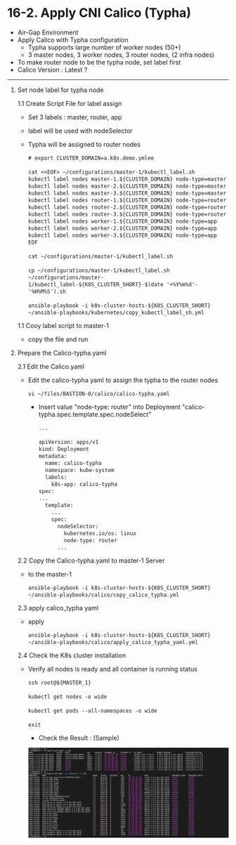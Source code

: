 # **16-2. Apply CNI Calico (Typha)**

- Air-Gap Environment
- Apply Calico with Typha configuration
  - Typha supports large number of worker nodes (50+)
  - 3 master nodes, 3 worker nodes, 3 router nodes, (2 infra nodes)
- To make router node to be the typha node, set label first
- Calico Version : Latest ?

--- 

1. Set node label for typha node

    1.1 Create Script File for label assign
    - Set 3 labels : master, router, app
    - label will be used with nodeSelector
    - Typha will be assigned to router nodes

          # export CLUSTER_DOMAIN=a.k8s.demo.ymlee  

          cat <<EOF> ~/configurations/master-1/kubectl_label.sh
          kubectl label nodes master-1.${CLUSTER_DOMAIN} node-type=master
          kubectl label nodes master-2.${CLUSTER_DOMAIN} node-type=master
          kubectl label nodes master-3.${CLUSTER_DOMAIN} node-type=master
          kubectl label nodes router-1.${CLUSTER_DOMAIN} node-type=router
          kubectl label nodes router-2.${CLUSTER_DOMAIN} node-type=router
          kubectl label nodes router-3.${CLUSTER_DOMAIN} node-type=router
          kubectl label nodes worker-1.${CLUSTER_DOMAIN} node-type=app
          kubectl label nodes worker-2.${CLUSTER_DOMAIN} node-type=app
          kubectl label nodes worker-3.${CLUSTER_DOMAIN} node-type=app
          EOF
          
          cat ~/configurations/master-1/kubectl_label.sh

          cp ~/configurations/master-1/kubectl_label.sh ~/configurations/master-1/kubectl_label-${K8S_CLUSTER_SHORT}-$(date '+%Y%m%d'-'%H%M%S').sh

          ansible-playbook -i k8s-cluster-hosts-${K8S_CLUSTER_SHORT} ~/ansible-playbooks/kubernetes/copy_kubectl_label_sh.yml


    1.1 Cooy label script to master-1   
    - copy the file and run


2. Prepare the Calico-typha.yaml

    2.1 Edit the Calico.yaml
    - Edit the calico-typha yaml to assign the typha to the router nodes

          vi ~/files/BASTION-0/calico/calico-typha.yaml
          
      - Insert value "node-type: router" into Deployment "calico-typha.spec.template.spec.nodeSelect"

            ...

            apiVersion: apps/v1
            kind: Deployment
            metadata:
              name: calico-typha
              namespace: kube-system
              labels:
                k8s-app: calico-typha
            spec:
            ...
              template:
                ...
                spec:
                  nodeSelector:
                    kubernetes.io/os: linux
                    node-type: router
                  ...

    2.2 Copy the Calico-typha.yaml to master-1 Server
    - to the master-1

          ansible-playbook -i k8s-cluster-hosts-${K8S_CLUSTER_SHORT} ~/ansible-playbooks/calico/copy_calico_typha.yml

    2.3 apply calico_typha yaml   
    - apply

          ansible-playbook -i k8s-cluster-hosts-${K8S_CLUSTER_SHORT} ~/ansible-playbooks/calico/apply_calico_typha_yaml.yml

    2.4 Check the K8s cluster installation

    - Verify all nodes is ready and all container is running status

          ssh root@${MASTER_1}

          kubectl get nodes -o wide

          kubectl get pods --all-namespaces -o wide

          exit

      - Check the Result : (Sample)

      <img src="./images/k8s-cluster-after-cni-applied.png" width="1000px" title="K8s Cluster after CNI Applied"></img><br/>
